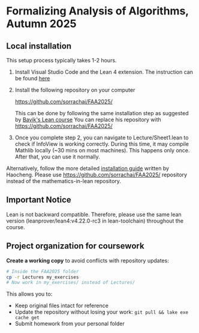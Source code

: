 # Formalizing Analysis of Algorithms, Autumn 2025

## Local installation

This setup process typically takes 1-2 hours. 

1. Install Visual Studio Code and the Lean 4 extension. The instruction can be found [here](https://leanprover-community.github.io/get_started.html#regular-install)
2. Install the following repository on your computer

   https://github.com/sorrachai/FAA2025/

   This can be done by following the same installation step as suggested by [Bavik's Lean course](https://github.com/b-mehta/formalising-mathematics-notes?tab=readme-ov-file)
   You can replace his repository with  https://github.com/sorrachai/FAA2025/
3. Once you complete step 2, you can navigate to Lecture/Sheet1.lean to check if InfoView is working correctly. During this time, it may compile Mathlib locally (~30 mins on most machines). This happens only once. After that, you can use it normally.

Alternatively, follow the more detailed [installation guide](https://www.notion.so/Lean-4-and-Mathematics-in-Lean-Installation-Guide-26c7fff8cc65809a991fe6631aba0ba3) written by Haocheng. Please use https://github.com/sorrachai/FAA2025/ repository instead of the mathematics-in-lean repository. 

## Important Notice

Lean is not backward compatible. Therefore, please use the same lean version (leanprover/lean4:v4.22.0-rc3 in lean-toolchain) throughout the course. 

## Project organization for coursework

**Create a working copy** to avoid conflicts with repository updates:

```bash
# Inside the FAA2025 folder
cp -r Lectures my_exercises
# Now work in my_exercises/ instead of Lectures/

```
This allows you to:
- Keep original files intact for reference
- Update the repository without losing your work: `git pull && lake exe cache get`
- Submit homework from your personal folder
